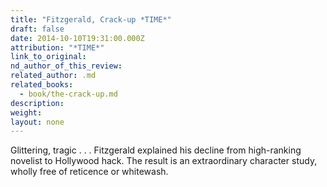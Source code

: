 ```yaml
---
title: "Fitzgerald, Crack-up *TIME*"
draft: false
date: 2014-10-10T19:31:00.000Z
attribution: "*TIME*"
link_to_original:
nd_author_of_this_review:
related_author: .md
related_books:
  - book/the-crack-up.md
description:
weight:
layout: none
---
```

Glittering, tragic . . . Fitzgerald explained his decline from high-ranking novelist to Hollywood hack. The result is an extraordinary character study, wholly free of reticence or whitewash.

